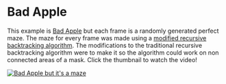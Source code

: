# Bad Apple

This example is [Bad Apple](https://www.youtube.com/watch?v=FtutLA63Cp8) but each frame is a randomly generated perfect maze. The maze for every frame
was made using a [modified recursive backtracking algorithm](https://github.com/CoreyBabs/mazes/blob/main/lib/modified_recursive_backtracker.ex). The
modifications to the traditional recursive backtracking algorithm were to make it so the algorithm could work on non connected areas of a mask.
Click the thumbnail to watch the video!

[![Bad Apple but it's a maze](https://img.youtube.com/vi/gQJh3J6ASV8/0.jpg)](https://www.youtube.com/watch?v=gQJh3J6ASV8)

